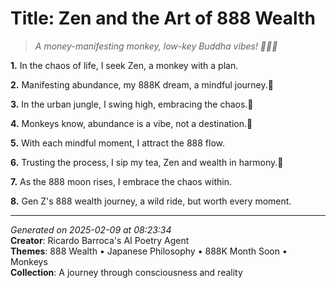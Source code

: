 # Title: Zen and the Art of 888 Wealth

> *A money-manifesting monkey, low-key Buddha vibes! 🧘‍♀️🐒*

**1.** In the chaos of life, I seek Zen, a monkey with a plan.


**2.** Manifesting abundance, my 888K dream, a mindful journey.🎯


**3.** In the urban jungle, I swing high, embracing the chaos.🌆


**4.** Monkeys know, abundance is a vibe, not a destination.🐒


**5.** With each mindful moment, I attract the 888 flow.


**6.** Trusting the process, I sip my tea, Zen and wealth in harmony.🍵


**7.** As the 888 moon rises, I embrace the chaos within.


**8.** Gen Z's 888 wealth journey, a wild ride, but worth every moment.



---

*Generated on 2025-02-09 at 08:23:34*  
**Creator**: Ricardo Barroca's AI Poetry Agent  
**Themes**: 888 Wealth • Japanese Philosophy • 888K Month Soon • Monkeys  
**Collection**: A journey through consciousness and reality